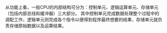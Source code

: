 从功能上看，一般CPU的内部结构可分为：控制单元、逻辑运算单元、存储单元（包括内部总线和缓冲器）三大部分。 其中控制单元完成数据处理整个过程中的调配工作，逻辑单元则完成各个指令以便得到程序最终想要的结果，存储单元就负责存储原始数据以及运算结果。

